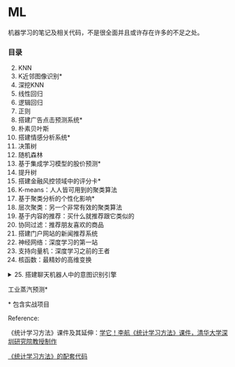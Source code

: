 # ML
机器学习的笔记及相关代码，不是很全面并且或许存在许多的不足之处。

### 目录

2. KNN
3. K近邻图像识别*
4. 深挖KNN
5. 线性回归
6. 逻辑回归
7. 正则
8. 搭建广告点击预测系统*
9. 朴素贝叶斯
10. 搭建情感分析系统*
11. 决策树
12. 随机森林
13. 基于集成学习模型的股价预测*
14. 提升树
15. 搭建金融风控领域中的评分卡*
16. K-means：人人皆可用到的聚类算法
17. 基于聚类分析的个性化影响*
18.  层次聚类：另一个非常有效的聚类算法 
19.  基于内容的推荐：买什么就推荐跟它类似的 
20.  协同过滤：推荐朋友喜欢的商品 
21.  搭建门户网站的新闻推荐系统 
22. 神经网络：深度学习的第一站 
23. 支持向量机：深度学习之前的王者 
24. 核函数：最精妙的高维变换 
<details>
  <summary>25. 搭建聊天机器人中的意图识别引擎 </summary>

- 聊天机器人的架构剖析
- 自然语言理解与意图识别
- 文本领域的特征工程
- </details>





工业蒸汽预测*

\* 包含实战项目

Reference:

《统计学习方法》课件及其延伸：[学它！李航《统计学习方法》课件，清华大学深圳研究院教授制作](https://zhuanlan.zhihu.com/p/91249599?utm_source=wechat_session&utm_medium=social&utm_oi=593197791514857472)

[《统计学习方法》的配套代码](https://github.com/fengdu78/lihang-code)

